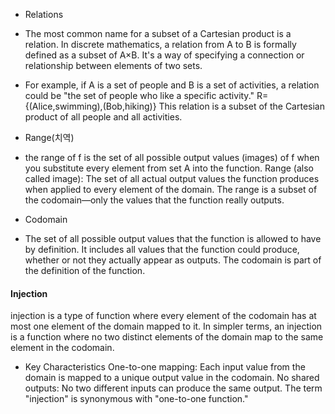 
* Relations
- The most common name for a subset of a Cartesian product is a relation. In discrete mathematics, a relation from A to B is formally defined as a subset of A×B. It's a way of specifying a connection or relationship between elements of two sets.
+ For example, if A is a set of people and B is a set of activities, a relation could be "the set of people who like a specific activity."
R={(Alice,swimming),(Bob,hiking)}
This relation is a subset of the Cartesian product of all people and all activities.

* Range(치역)
- the range of f is the set of all possible output values (images) of f when you substitute every element from set A into the function.
Range (also called image): The set of all actual output values the function produces when applied to every element of the domain. The range is a subset of the codomain—only the values that the function really outputs.

* Codomain
- The set of all possible output values that the function is allowed to have by definition. It includes all values that the function could produce, whether or not they actually appear as outputs. The codomain is part of the definition of the function.


#### Injection 

injection is a type of function where every element of the codomain has at most one element of the domain mapped to it.
In simpler terms, an injection is a function where no two distinct elements of the domain map to the same element in the codomain.
* Key Characteristics
One-to-one mapping: Each input value from the domain is mapped to a unique output value in the codomain.
No shared outputs: No two different inputs can produce the same output.
The term "injection" is synonymous with "one-to-one function."